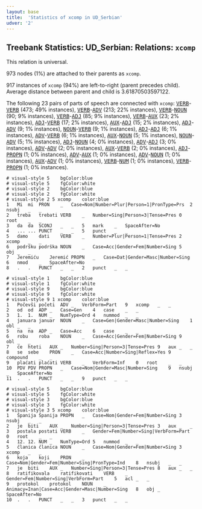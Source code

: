 ```yaml
---
layout: base
title:  'Statistics of xcomp in UD_Serbian'
udver: '2'
---
```


## Treebank Statistics: UD_Serbian: Relations: `xcomp`

This relation is universal.

973 nodes (1%) are attached to their parents as `xcomp`.

917 instances of `xcomp` (94%) are left-to-right (parent precedes child).
Average distance between parent and child is 3.61870503597122.

The following 23 pairs of parts of speech are connected with `xcomp`: <tt><a href="sr-pos-VERB.html">VERB</a></tt>-<tt><a href="sr-pos-VERB.html">VERB</a></tt> (473; 49% instances), <tt><a href="sr-pos-VERB.html">VERB</a></tt>-<tt><a href="sr-pos-ADV.html">ADV</a></tt> (213; 22% instances), <tt><a href="sr-pos-VERB.html">VERB</a></tt>-<tt><a href="sr-pos-NOUN.html">NOUN</a></tt> (90; 9% instances), <tt><a href="sr-pos-VERB.html">VERB</a></tt>-<tt><a href="sr-pos-ADJ.html">ADJ</a></tt> (85; 9% instances), <tt><a href="sr-pos-VERB.html">VERB</a></tt>-<tt><a href="sr-pos-AUX.html">AUX</a></tt> (23; 2% instances), <tt><a href="sr-pos-ADJ.html">ADJ</a></tt>-<tt><a href="sr-pos-VERB.html">VERB</a></tt> (17; 2% instances), <tt><a href="sr-pos-AUX.html">AUX</a></tt>-<tt><a href="sr-pos-ADJ.html">ADJ</a></tt> (15; 2% instances), <tt><a href="sr-pos-ADJ.html">ADJ</a></tt>-<tt><a href="sr-pos-ADV.html">ADV</a></tt> (9; 1% instances), <tt><a href="sr-pos-NOUN.html">NOUN</a></tt>-<tt><a href="sr-pos-VERB.html">VERB</a></tt> (9; 1% instances), <tt><a href="sr-pos-ADJ.html">ADJ</a></tt>-<tt><a href="sr-pos-ADJ.html">ADJ</a></tt> (6; 1% instances), <tt><a href="sr-pos-ADV.html">ADV</a></tt>-<tt><a href="sr-pos-VERB.html">VERB</a></tt> (6; 1% instances), <tt><a href="sr-pos-AUX.html">AUX</a></tt>-<tt><a href="sr-pos-NOUN.html">NOUN</a></tt> (5; 1% instances), <tt><a href="sr-pos-NOUN.html">NOUN</a></tt>-<tt><a href="sr-pos-ADV.html">ADV</a></tt> (5; 1% instances), <tt><a href="sr-pos-ADJ.html">ADJ</a></tt>-<tt><a href="sr-pos-NOUN.html">NOUN</a></tt> (4; 0% instances), <tt><a href="sr-pos-ADV.html">ADV</a></tt>-<tt><a href="sr-pos-ADJ.html">ADJ</a></tt> (3; 0% instances), <tt><a href="sr-pos-ADV.html">ADV</a></tt>-<tt><a href="sr-pos-ADV.html">ADV</a></tt> (2; 0% instances), <tt><a href="sr-pos-AUX.html">AUX</a></tt>-<tt><a href="sr-pos-VERB.html">VERB</a></tt> (2; 0% instances), <tt><a href="sr-pos-ADJ.html">ADJ</a></tt>-<tt><a href="sr-pos-PROPN.html">PROPN</a></tt> (1; 0% instances), <tt><a href="sr-pos-ADV.html">ADV</a></tt>-<tt><a href="sr-pos-AUX.html">AUX</a></tt> (1; 0% instances), <tt><a href="sr-pos-ADV.html">ADV</a></tt>-<tt><a href="sr-pos-NOUN.html">NOUN</a></tt> (1; 0% instances), <tt><a href="sr-pos-AUX.html">AUX</a></tt>-<tt><a href="sr-pos-ADV.html">ADV</a></tt> (1; 0% instances), <tt><a href="sr-pos-VERB.html">VERB</a></tt>-<tt><a href="sr-pos-NUM.html">NUM</a></tt> (1; 0% instances), <tt><a href="sr-pos-VERB.html">VERB</a></tt>-<tt><a href="sr-pos-PROPN.html">PROPN</a></tt> (1; 0% instances).


~~~ conllu
# visual-style 5	bgColor:blue
# visual-style 5	fgColor:white
# visual-style 2	bgColor:blue
# visual-style 2	fgColor:white
# visual-style 2 5 xcomp	color:blue
1	Mi	mi	PRON	_	Case=Nom|Number=Plur|Person=1|PronType=Prs	2	nsubj	_	_
2	treba	trebati	VERB	_	Number=Sing|Person=3|Tense=Pres	0	root	_	_
3	da	da	SCONJ	_	_	5	mark	_	SpaceAfter=No
4	...	...	PUNCT	_	_	5	punct	_	_
5	damo	dati	VERB	_	Number=Plur|Person=1|Tense=Pres	2	xcomp	_	_
6	podršku	podrška	NOUN	_	Case=Acc|Gender=Fem|Number=Sing	5	obj	_	_
7	Jeremiću	Jeremić	PROPN	_	Case=Dat|Gender=Masc|Number=Sing	6	nmod	_	SpaceAfter=No
8	.	.	PUNCT	_	_	2	punct	_	_

~~~


~~~ conllu
# visual-style 1	bgColor:blue
# visual-style 1	fgColor:white
# visual-style 9	bgColor:blue
# visual-style 9	fgColor:white
# visual-style 9 1 xcomp	color:blue
1	Počevši	početi	ADV	_	VerbForm=Part	9	xcomp	_	_
2	od	od	ADP	_	Case=Gen	4	case	_	_
3	1.	1.	NUM	_	NumType=Ord	4	nummod	_	_
4	januara	januar	NOUN	_	Case=Gen|Gender=Masc|Number=Sing	1	obl	_	_
5	na	na	ADP	_	Case=Acc	6	case	_	_
6	robu	roba	NOUN	_	Case=Acc|Gender=Fem|Number=Sing	9	obl	_	_
7	će	hteti	AUX	_	Number=Sing|Person=3|Tense=Pres	9	aux	_	_
8	se	sebe	PRON	_	Case=Acc|Number=Sing|Reflex=Yes	9	compound	_	_
9	plaćati	plaćati	VERB	_	VerbForm=Inf	0	root	_	_
10	PDV	PDV	PROPN	_	Case=Nom|Gender=Masc|Number=Sing	9	nsubj	_	SpaceAfter=No
11	.	.	PUNCT	_	_	9	punct	_	_

~~~


~~~ conllu
# visual-style 5	bgColor:blue
# visual-style 5	fgColor:white
# visual-style 3	bgColor:blue
# visual-style 3	fgColor:white
# visual-style 3 5 xcomp	color:blue
1	Španija	Španija	PROPN	_	Case=Nom|Gender=Fem|Number=Sing	3	nsubj	_	_
2	je	biti	AUX	_	Number=Sing|Person=3|Tense=Pres	3	aux	_	_
3	postala	postati	VERB	_	Gender=Fem|Number=Sing|VerbForm=Part	0	root	_	_
4	12.	12.	NUM	_	NumType=Ord	5	nummod	_	_
5	članica	članica	NOUN	_	Case=Nom|Gender=Fem|Number=Sing	3	xcomp	_	_
6	koja	koji	PRON	_	Case=Nom|Gender=Fem|Number=Sing|PronType=Ind	8	nsubj	_	_
7	je	biti	AUX	_	Number=Sing|Person=3|Tense=Pres	8	aux	_	_
8	ratifikovala	ratifikovati	VERB	_	Gender=Fem|Number=Sing|VerbForm=Part	5	acl	_	_
9	protokol	protokol	NOUN	_	Animacy=Inan|Case=Acc|Gender=Masc|Number=Sing	8	obj	_	SpaceAfter=No
10	.	.	PUNCT	_	_	3	punct	_	_

~~~


